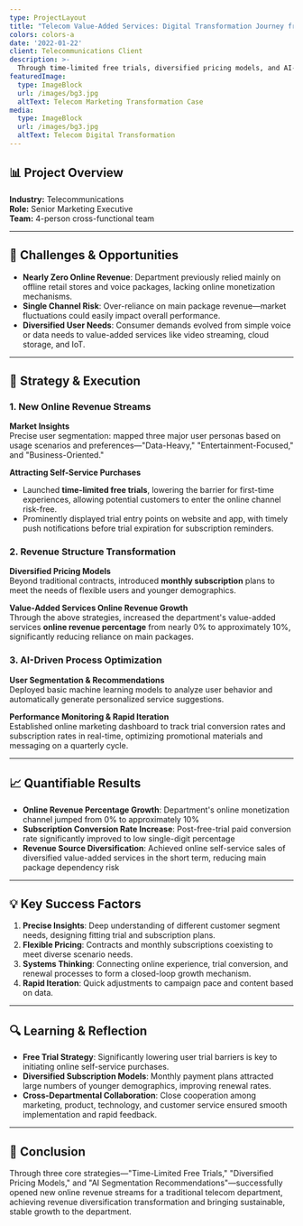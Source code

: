 ```yaml
---
type: ProjectLayout
title: "Telecom Value-Added Services: Digital Transformation Journey from 0% to 10% Online Revenue"
colors: colors-a
date: '2022-01-22'
client: Telecommunications Client
description: >-
  Through time-limited free trials, diversified pricing models, and AI-based segmentation recommendations, successfully launched new online revenue streams for a traditional telecom department, achieving revenue diversification transformation.
featuredImage:
  type: ImageBlock
  url: /images/bg3.jpg
  altText: Telecom Marketing Transformation Case
media:
  type: ImageBlock
  url: /images/bg3.jpg
  altText: Telecom Digital Transformation
---
```


## 📊 Project Overview

**Industry:** Telecommunications  
**Role:** Senior Marketing Executive  
**Team:** 4-person cross-functional team

---

## 🎯 Challenges & Opportunities

- **Nearly Zero Online Revenue**: Department previously relied mainly on offline retail stores and voice packages, lacking online monetization mechanisms.
- **Single Channel Risk**: Over-reliance on main package revenue—market fluctuations could easily impact overall performance.
- **Diversified User Needs**: Consumer demands evolved from simple voice or data needs to value-added services like video streaming, cloud storage, and IoT.

---

## 🚀 Strategy & Execution

### 1. New Online Revenue Streams

**Market Insights**  
Precise user segmentation: mapped three major user personas based on usage scenarios and preferences—"Data-Heavy," "Entertainment-Focused," and "Business-Oriented."

**Attracting Self-Service Purchases**  
- Launched **time-limited free trials**, lowering the barrier for first-time experiences, allowing potential customers to enter the online channel risk-free.
- Prominently displayed trial entry points on website and app, with timely push notifications before trial expiration for subscription reminders.

### 2. Revenue Structure Transformation

**Diversified Pricing Models**  
Beyond traditional contracts, introduced **monthly subscription** plans to meet the needs of flexible users and younger demographics.

**Value-Added Services Online Revenue Growth**  
Through the above strategies, increased the department's value-added services **online revenue percentage** from nearly 0% to approximately 10%, significantly reducing reliance on main packages.

### 3. AI-Driven Process Optimization

**User Segmentation & Recommendations**  
Deployed basic machine learning models to analyze user behavior and automatically generate personalized service suggestions.

**Performance Monitoring & Rapid Iteration**  
Established online marketing dashboard to track trial conversion rates and subscription rates in real-time, optimizing promotional materials and messaging on a quarterly cycle.

---

## 📈 Quantifiable Results

- **Online Revenue Percentage Growth**: Department's online monetization channel jumped from 0% to approximately 10%
- **Subscription Conversion Rate Increase**: Post-free-trial paid conversion rate significantly improved to low single-digit percentage
- **Revenue Source Diversification**: Achieved online self-service sales of diversified value-added services in the short term, reducing main package dependency risk

---

## 💡 Key Success Factors

1. **Precise Insights**: Deep understanding of different customer segment needs, designing fitting trial and subscription plans.
2. **Flexible Pricing**: Contracts and monthly subscriptions coexisting to meet diverse scenario needs.
3. **Systems Thinking**: Connecting online experience, trial conversion, and renewal processes to form a closed-loop growth mechanism.
4. **Rapid Iteration**: Quick adjustments to campaign pace and content based on data.

---

## 🔍 Learning & Reflection

- **Free Trial Strategy**: Significantly lowering user trial barriers is key to initiating online self-service purchases.
- **Diversified Subscription Models**: Monthly payment plans attracted large numbers of younger demographics, improving renewal rates.
- **Cross-Departmental Collaboration**: Close cooperation among marketing, product, technology, and customer service ensured smooth implementation and rapid feedback.

---

## 🎯 Conclusion

Through three core strategies—"Time-Limited Free Trials," "Diversified Pricing Models," and "AI Segmentation Recommendations"—successfully opened new online revenue streams for a traditional telecom department, achieving revenue diversification transformation and bringing sustainable, stable growth to the department.
